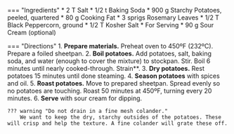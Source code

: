 === "Ingredients"
    * 2 T Salt
    * 1/2 t Baking Soda
    * 900 g Starchy Potatoes, peeled, quartered
    * 80 g Cooking Fat
    * 3 sprigs Rosemary Leaves
    * 1/2 T Black Peppercorn, ground
    * 1/2 T Kosher Salt
    * For Serving
        * 90 g Sour Cream (optional)

=== "Directions"
    1. **Prepare materials.** Preheat oven to 450ºF (232ºC). Prepare a foiled sheetpan.
    2. **Boil potatoes.** Add potatoes, salt, baking soda, and water (enough to cover the mixture) to stockpan. Stir. Boil 6 minutes until nearly cooked-through. Strain**.
    3. **Dry potatoes.** Rest potatoes 15 minutes until done steaming.
    4. **Season potatoes** with spices and oil.
    5. **Roast potatoes.** Move to prepared sheetpan. Spread evenly so no potatoes are touching. Roast 50 minutes at 450ºF, turning every 20 minutes.
    6. **Serve** with sour cream for dipping.

    ??? warning "Do not drain in a fine mesh colander."
        We want to keep the dry, starchy outsides of the potatoes. These will crisp and help the texture. A fine colander will grate these off.

[^shaquille]:
    Nevarez, Victor.
    [Why Aren't Your Potatoes Crispy Enough?](https://www.youtube.com/watch?v=KxUX7vgNGfM)
    [_YouTube: @internetshaquille._](https://www.youtube.com/@internetshaquille)
    8 June 2019.
